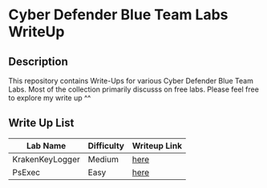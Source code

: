 # Cyber Defender Blue Team Labs WriteUp 

## Description
This repository contains Write-Ups for various Cyber Defender Blue Team Labs. Most of the collection primarily discusss on free labs. Please feel free to explore my write up ^^

## Write Up List

| Lab Name | Difficulty | Writeup Link |
| -------- | ---------- | ------------ |
| KrakenKeyLogger | Medium | [here](./KrakenKeylogger-CyberDefender-WU/README.md) |
| PsExec | Easy | [here](./PsExec-CyberDefender-Wu/) |

